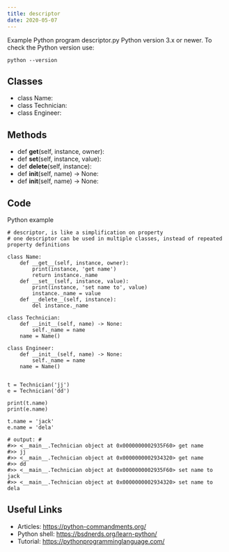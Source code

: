 ```yaml
---
title: descriptor
date: 2020-05-07
---
```

Example Python program descriptor.py
Python version 3.x or newer.
To check the Python version use:

    python --version


## Classes

* class Name:
* class Technician:
* class Engineer:

## Methods

* def __get__(self, instance, owner):
* def __set__(self, instance, value):
* def __delete__(self, instance):
* def __init__(self, name) -> None:
* def __init__(self, name) -> None:

## Code

Python example

    # descriptor, is like a simplification on property
    # one descriptor can be used in multiple classes, instead of repeated property definitions
    
    class Name:
        def __get__(self, instance, owner):
            print(instance, 'get name')
            return instance._name
        def __set__(self, instance, value):
            print(instance, 'set name to', value)
            instance._name = value
        def __delete__(self, instance):
            del instance._name
    
    class Technician:
        def __init__(self, name) -> None:
            self._name = name
        name = Name()
    
    class Engineer:
        def __init__(self, name) -> None:
            self._name = name
        name = Name()
    
    
    t = Technician('jj')
    e = Technician('dd')
    
    print(t.name)
    print(e.name)
    
    t.name = 'jack'
    e.name = 'dela'
    
    # output: #
    #>> <__main__.Technician object at 0x0000000002935F60> get name
    #>> jj
    #>> <__main__.Technician object at 0x0000000002934320> get name
    #>> dd
    #>> <__main__.Technician object at 0x0000000002935F60> set name to jack
    #>> <__main__.Technician object at 0x0000000002934320> set name to dela

## Useful Links

- Articles: https://python-commandments.org/
- Python shell: https://bsdnerds.org/learn-python/
- Tutorial: https://pythonprogramminglanguage.com/
